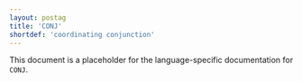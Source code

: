 ```yaml
---
layout: postag
title: 'CONJ'
shortdef: 'coordinating conjunction'
---
```


This document is a placeholder for the language-specific documentation
for `CONJ`.
